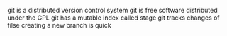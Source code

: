 git is a distributed version control system
git is free software distributed under the GPL
git has a mutable index called stage
git tracks changes of filse
creating a new branch is quick